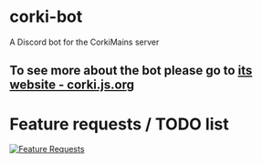# corki-bot 
A Discord bot for the CorkiMains server

## To see more about the bot please go to [its website - corki.js.org](https://corki.js.org)

# Feature requests / TODO list
[![Feature Requests](http://feathub.com/dvtate/corki?format=svg)](http://feathub.com/dvtate/corki)
